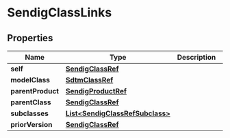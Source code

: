 

# SendigClassLinks

## Properties

Name | Type | Description | Notes
------------ | ------------- | ------------- | -------------
**self** | [**SendigClassRef**](SendigClassRef.md) |  |  [optional]
**modelClass** | [**SdtmClassRef**](SdtmClassRef.md) |  |  [optional]
**parentProduct** | [**SendigProductRef**](SendigProductRef.md) |  |  [optional]
**parentClass** | [**SendigClassRef**](SendigClassRef.md) |  |  [optional]
**subclasses** | [**List&lt;SendigClassRefSubclass&gt;**](SendigClassRefSubclass.md) |  |  [optional]
**priorVersion** | [**SendigClassRef**](SendigClassRef.md) |  |  [optional]




